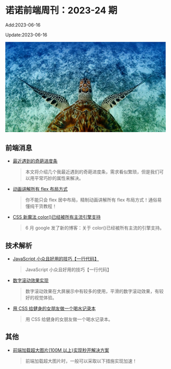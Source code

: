 <!--
 * @Description: weekly-24
 * @Author: zoeblow
 * @Email: zoeblow@gmail.com
 * @Date: 2023-01-01 20:20:35
 * @LastEditors: zoeblow
 * @LastEditTime: 2023-06-16 18:54:05
 * @FilePath: \nuofe-weekly1\2023\weekly-24.md
 -->

# 诺诺前端周刊：2023-24 期

Add:2023-06-16

Update:2023-06-16

![202324](../images/2023/202324.jpg)

## 前端消息

- [最近遇到的奇葩进度条](https://juejin.cn/post/7244172094547492923)

  > 本文将介绍几个我最近遇到的奇葩进度条，需求看似繁琐，但是我们可以用平常巧妙的属性来解决。

- [动画讲解所有 flex 布局方式](https://juejin.cn/post/7117073020237119502)

  > 你不能只会 flex 居中布局，精制动画讲解所有 flex 布局方式！通俗易懂纯干货教程！

- [CSS 新魔法 color()已经被所有主流引擎支持](https://juejin.cn/post/7241394138258735160)

  > 6 月 google 发了新的博客：关于 color()已经被所有主流的引擎支持。

## 技术解析

- [JavaScript 小众且好用的技巧【一行代码】](https://juejin.cn/post/7228449980108423224)

  > JavaScript 小众且好用的技巧【一行代码】

- [数字滚动效果实现](https://juejin.cn/post/7226971906653929527)

  > 数字滚动效果在大屏展示中有较多的使用，平滑的数字滚动效果，有较好的视觉体验。

- [用 CSS 给健身的女朋友做一个喝水记录本](https://juejin.cn/post/7147529288164573192)

  > 用 CSS 给健身的女朋友做一个喝水记录本。

## 其他

- [前端加载超大图片(100M 以上)实现秒开解决方案](https://juejin.cn/post/7212270321622106170)

  > 前端加载超大图片时，一般可以采取以下措施实现加速！

